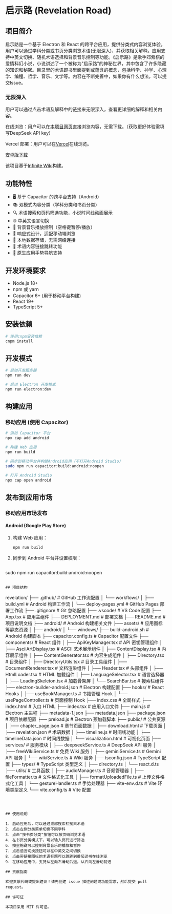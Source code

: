 # 启示路 (Revelation Road)

## 项目简介

启示路是一个基于 Electron 和 React 的跨平台应用，提供分类式内容浏览体验。用户可以通过学科分类或书页分类浏览术语(无限深入)，并获取相关解释。应用支持中英文切换、随机术语选择和背景音乐控制等功能。《启示路》是歌手邓紫棋的爱情科幻小说，小说讲述了一个被称为"启示路"的神秘世界，其中包含了许多隐藏的知识和秘密。目录里的术语即书里面提到或蕴含的概念，包括科学、神学、心理学、编程、哲学、音乐、文学等。内容在不断完善中，如果你有什么想法，可以提交Issue。

### 无限深入

用户可以通过点击术语及解释中的链接来无限深入，查看更详细的解释和相关内容。

在线浏览：用户可以在[本项目网页](https://qcgm1978.github.io/revelation/)直接浏览内容，无需下载。（获取更好体验需填写DeepSeek API key）

Vercel 部署：用户可以在[Vercel](https://revelation-sigma.vercel.app/)在线浏览。

[安卓版下载](https://qcgm1978.github.io/revelation/download.html)

该项目基于[Infinite Wiki](https://aistudio.google.com/app/prompts?state=%7B%22ids%22:%5B%221J3Y2wXFzHKha4Qnb7UObSYAucBl1KPBO%22%5D,%22action%22:%22open%22,%22userId%22:%22103462436203651956396%22,%22resourceKeys%22:%7B%7D%7D&amp;usp=sharing)构建。

## 功能特性

- 🖥️ 基于 Capacitor 的跨平台支持（Android）
- 📚 双模式内容分类（学科分类和书页分类）
- 🔍 术语搜索和页码筛选功能，小说时间线动画展示
- 🌐 中英文语言切换
- 🎵 背景音乐播放控制（空格键暂停/播放）
- 📱 响应式设计，适配移动端浏览
- 💾 本地数据存储，无需网络连接
- 🔗 术语内容链接跳转功能
- 📱 原生应用手势导航支持

## 开发环境要求

- Node.js 18+
- npm 或 yarn
- Capacitor 6+ (用于移动平台构建)
- React 19+
- TypeScript 5+

## 安装依赖

```bash
# 使用cnpm安装依赖
cnpm install
```

## 开发模式

```bash
# 启动开发服务器
npm run dev

# 启动 Electron 开发模式
npm run electron:dev
```

## 构建应用

### 移动应用 (使用 Capacitor)

```bash
# 添加 Capacitor 平台
npx cap add android

# 构建 Web 应用
npm run build

# 同步到移动平台并构建Android应用（不打开Android Studio）
sudo npm run capacitor:build:android:noopen

# 打开 Android Studio
npx cap open android
```

## 发布到应用市场

### 移动应用市场发布

#### Android (Google Play Store)

1. 构建 Web 应用：
   ```bash
   npm run build
   ```

2. 同步到 Android 平台并设置权限：
   ```bash
sudo npm run capacitor:build:android:noopen
   ```

## 项目结构

```
revelation/
├── .github/                 # GitHub 工作流配置
│   └── workflows/
│       ├── build.yml        # Android 构建工作流
│       └── deploy-pages.yml # GitHub Pages 部署工作流
├── .gitignore               # Git 忽略配置
├── .vscode/                 # VS Code 配置
├── App.tsx                  # 应用主组件
├── DEPLOYMENT.md            # 部署文档
├── README.md                # 项目说明文档
├── android/                 # Android 构建相关文件
├── assets/                  # 应用图标等静态资源
│   ├── android/
│   └── windows/
├── build-android.sh         # Android 构建脚本
├── capacitor.config.ts      # Capacitor 配置文件
├── components/              # React 组件
│   ├── ApiKeyManager.tsx    # API 密钥管理组件
│   ├── AsciiArtDisplay.tsx  # ASCII 艺术展示组件
│   ├── ContentDisplay.tsx   # 内容展示组件
│   ├── ContentGenerator.tsx # 内容生成组件
│   ├── Directory.tsx        # 目录组件
│   ├── DirectoryUtils.tsx   # 目录工具组件
│   ├── DocumentRenderer.tsx # 文档渲染组件
│   ├── Header.tsx           # 头部组件
│   ├── HtmlLoader.tsx       # HTML 加载组件
│   ├── LanguageSelector.tsx # 语言选择器
│   ├── LoadingSkeleton.tsx  # 加载骨架屏
│   └── SearchBar.tsx        # 搜索栏组件
├── electron-builder-android.json # Electron 构建配置
├── hooks/                   # React Hooks
│   ├── useBookManager.ts    # 书籍管理 Hook
│   └── usePageController.ts # 页面控制 Hook
├── index.css                # 全局样式
├── index.html               # 入口 HTML
├── index.tsx                # 应用入口文件
├── main.js                  # Electron 主进程
├── metadata-1.json
├── metadata.json
├── package.json             # 项目依赖配置
├── preload.js               # Electron 预加载脚本
├── public/                  # 公共资源
│   ├── chapter_page.json    # 章节页面数据
│   ├── download.html        # 下载页面
│   ├── revelation.json      # 术语数据
│   ├── timeline.js          # 时间线功能
│   ├── timelineData.json    # 时间线数据
│   └── visualization.html   # 可视化页面
├── services/                # 服务模块
│   ├── deepseekService.ts   # DeepSeek API 服务
│   ├── freeWikiService.ts   # 免费 Wiki 服务
│   ├── geminiService.ts     # Gemini API 服务
│   └── wikiService.ts       # Wiki 服务
├── tsconfig.json            # TypeScript 配置
├── types/                   # TypeScript 类型定义
│   ├── directory.ts
│   └── react.d.ts
├── utils/                   # 工具函数
│   ├── audioManager.ts      # 音频管理器
│   ├── fileFormatter.ts     # 文件格式化工具
│   ├── formatUploadedFile.ts # 上传文件格式化工具
│   └── gestureHandler.ts    # 手势处理器
├── vite-env.d.ts            # Vite 环境类型定义
└── vite.config.ts           # Vite 配置
```



## 使用说明

1. 启动应用后，可以通过顶部搜索栏搜索术语
2. 点击左侧分类菜单切换不同学科
3. 点击"按书页分类"按钮可以按页码浏览术语
4. 在书页分类模式下，可以输入页码进行筛选
6. 按空格键可以控制背景音乐的播放和暂停
7. 点击语言切换按钮可以在中英文之间切换
8. 点击带链接图标的术语标题可以跳转到番茄读书在线浏览
9. 在移动应用中，支持从左向右滑动后退，从右向左滑动前进

## 贡献指南

欢迎贡献代码或提出建议！请先创建 issue 描述问题或功能需求，然后提交 pull request。

## 许可证

本项目采用 MIT 许可证。